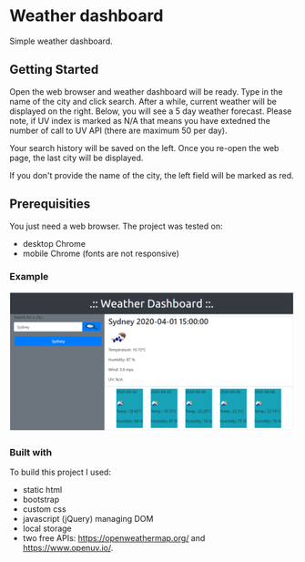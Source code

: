 # Weather dashboard


Simple weather dashboard.


## Getting Started


Open the web browser and weather dashboard will be ready. Type in the name of the city and click search.
After a while, current weather will be displayed on the right. Below, you will see a 5 day weather forecast.
Please note, if UV index is marked as N/A that means you have extedned the number of call to UV API (there are maximum 50 per day).

Your search history will be saved on the left. Once you re-open the web page, the last city will be displayed.


If you don't provide the name of the city, the left field will be marked as red.


## Prerequisities


You just need a web browser. The project was tested on:
* desktop Chrome
* mobile Chrome (fonts are not responsive)

### Example

![example1](./Assets/weather.PNG)


### Built with

To build this project I used:
* static html
* bootstrap
* custom css
* javascript (jQuery) managing DOM
* local storage
* two free APIs: https://openweathermap.org/ and https://www.openuv.io/.